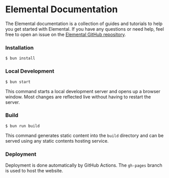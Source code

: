 # Elemental Documentation

The Elemental documentation is a collection of guides and tutorials to help you get started with Elemental. If you have any questions or need help, feel free to open an issue on the [Elemental GitHub repository](https://github.com/elcengine/elemental/issues).

### Installation

```
$ bun install
```

### Local Development

```
$ bun start
```

This command starts a local development server and opens up a browser window. Most changes are reflected live without having to restart the server.

### Build

```
$ bun run build
```

This command generates static content into the `build` directory and can be served using any static contents hosting service.

### Deployment

Deployment is done automatically by GitHub Actions. The `gh-pages` branch is used to host the website.